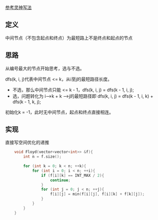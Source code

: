 [参考灵神写法](https://leetcode.cn/problems/find-the-city-with-the-smallest-number-of-neighbors-at-a-threshold-distance/solutions/2525946/dai-ni-fa-ming-floyd-suan-fa-cong-ji-yi-m8s51/)

## 定义

中间节点（不包含起点和终点）为最短路上不是终点和起点的节点

## 思路

从编号最大的节点开始思考，选与不选。

dfs(k, i, j)代表中间节点 <= k，从i至j的最短路径长度。

- 不选，那么中间节点只能 <= k - 1，dfs(k, i, j) = dfs(k - 1, i, j);
- 选，问题转化为 i-->k + k -->j的最短路径即 dfs(k, i, j) = dfs(k - 1, i, k) + dfs(k - 1, k, j);

初始化k = -1，此时无中间节点，起点和终点直接相连。

## 实现

直接写空间优化的递推

```cpp
    void Floyd(vector<vector<int>> &f){
		int n = f.size();
        
        for (int k = 0; k < n; ++k){
            for (int i = 0; i < n; ++i){
                if (f[i][k] == INT_MAX / 2){
                    continue;
                }
                for (int j = 0; j < n; ++j){
                    f[i][j] = min(f[i][j], f[i][k] + f[k][j]);
                }
            }
        }
    }
```

